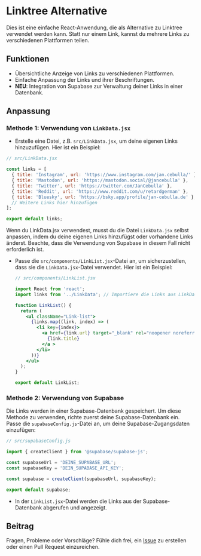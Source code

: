 # Linktree Alternative

Dies ist eine einfache React-Anwendung, die als Alternative zu Linktree verwendet werden kann. Statt nur einem Link, kannst du mehrere Links zu verschiedenen Plattformen teilen.

## Funktionen

- Übersichtliche Anzeige von Links zu verschiedenen Plattformen.
- Einfache Anpassung der Links und ihrer Beschriftungen.
- **NEU**: Integration von Supabase zur Verwaltung deiner Links in einer Datenbank.


## Anpassung

### Methode 1: Verwendung von `LinkData.jsx`

- Erstelle eine Datei, z.B. `src/LinkData.jsx`, um deine eigenen Links hinzuzufügen. Hier ist ein Beispiel:

```jsx
// src/LinkData.jsx

const links = [
  { title: 'Instagram', url: 'https://www.instagram.com/jan.cebulla/' },
  { title: 'Mastodon', url: 'https://mastodon.social/@jancebulla' },
  { title: 'Twitter', url: 'https://twitter.com/JanCebulla' },
  { title: 'Reddit', url: 'https://www.reddit.com/u/retardgerman' },
  { title: 'Bluesky', url: 'https://bsky.app/profile/jan-cebulla.de' },
  // Weitere Links hier hinzufügen
];

export default links;
```
Wenn du LinkData.jsx verwendest, musst du die Datei `LinkData.jsx` selbst anpassen, indem du deine eigenen Links hinzufügst oder vorhandene Links änderst. Beachte, dass die Verwendung von Supabase in diesem Fall nicht erforderlich ist. 

- Passe die `src/components/LinkList.jsx`-Datei an, um sicherzustellen, dass sie die `LinkData.jsx`-Datei verwendet. Hier ist ein Beispiel:

  ```jsx
  // src/components/LinkList.jsx
  
  import React from 'react'; 
  import links from '../LinkData'; // Importiere die Links aus LinkData.jsx

  function LinkList() {
    return (
      <ul className="Link-list">
        {links.map((link, index) => (
          <li key={index}>
            <a href={link.url} target="_blank" rel="noopener noreferrer">
              {link.title}
            </a >
          </li>
        ))}
      </ul>
    );
  }

  export default LinkList;
  ```



### Methode 2: Verwendung von Supabase

Die Links werden in einer Supabase-Datenbank gespeichert. Um diese Methode zu verwenden, richte zuerst deine Supabase-Datenbank ein.
Passe die `supabaseConfig.js`-Datei an, um deine Supabase-Zugangsdaten einzufügen:

```js
// src/supabaseConfig.js

import { createClient } from '@supabase/supabase-js';

const supabaseUrl = 'DEINE_SUPABASE_URL';
const supabaseKey = 'DEIN_SUPABASE_API_KEY';

const supabase = createClient(supabaseUrl, supabaseKey);

export default supabase;
```
- In der `LinkList.jsx`-Datei werden die Links aus der Supabase-Datenbank abgerufen und angezeigt.



## Beitrag

Fragen, Probleme oder Vorschläge? Fühle dich frei, ein [Issue](https://github.com/SimplyJanDE/jan-cebulla.de/issues) zu erstellen oder einen Pull Request einzureichen.


